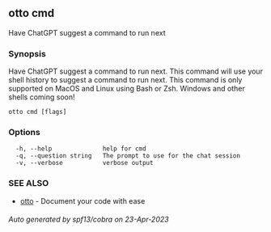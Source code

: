 ## otto cmd

Have ChatGPT suggest a command to run next

### Synopsis

Have ChatGPT suggest a command to run next. This command will use your shell history to suggest a command to run next.
This command is only supported on MacOS and Linux using Bash or Zsh. Windows and other shells coming soon!

```
otto cmd [flags]
```

### Options

```
  -h, --help              help for cmd
  -q, --question string   The prompt to use for the chat session
  -v, --verbose           verbose output
```

### SEE ALSO

* [otto](otto.md)	 - Document your code with ease

###### Auto generated by spf13/cobra on 23-Apr-2023
